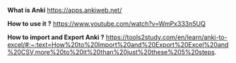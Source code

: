 **What is Anki** 
https://apps.ankiweb.net/

**How to use it ?**
https://www.youtube.com/watch?v=WmPx333n5UQ

**How to import and Export Anki ?**
https://tools2study.com/en/learn/anki-to-excel/#:~:text=How%20to%20Import%20and%20Export%20Excel%20and%20CSV,more%20to%20it%20than%20just%20these%205%20steps.
